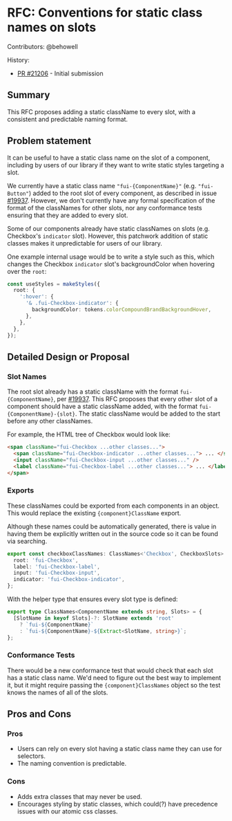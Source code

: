 # RFC: Conventions for static class names on slots

Contributors: @behowell

History:

- [PR #21206](https://github.com/microsoft/fluentui/pull/21206) - Initial submission

## Summary

This RFC proposes adding a static className to every slot, with a consistent and predictable naming format.

## Problem statement

It can be useful to have a static class name on the slot of a component, including by users of our library if they want to write static styles targeting a slot.

We currently have a static class name `"fui-{ComponentName}"` (e.g. `"fui-Button"`) added to the root slot of every component, as described in issue [#19937](https://github.com/microsoft/fluentui/issues/19937). However, we don't currently have any formal specification of the format of the classNames for other slots, nor any conformance tests ensuring that they are added to every slot.

Some of our components already have static classNames on slots (e.g. Checkbox's `indicator` slot). However, this patchwork addition of static classes makes it unpredictable for users of our library.

One example internal usage would be to write a style such as this, which changes the Checkbox `indicator` slot's backgroundColor when hovering over the `root`:

```ts
const useStyles = makeStyles({
  root: {
    ':hover': {
      '& .fui-Checkbox-indicator': {
        backgroundColor: tokens.colorCompoundBrandBackgroundHover,
      },
    },
  },
});
```

## Detailed Design or Proposal

### Slot Names

The root slot already has a static className with the format `fui-{ComponentName}`, per [#19937](https://github.com/microsoft/fluentui/issues/19937). This RFC proposes that every other slot of a component should have a static className added, with the format `fui-{ComponentName}-{slot}`. The static className would be added to the start before any other classNames.

For example, the HTML tree of Checkbox would look like:

```html
<span className="fui-Checkbox ...other classes...">
  <span className="fui-Checkbox-indicator ...other classes..."> ... </span>
  <input className="fui-Checkbox-input ...other classes..." />
  <label className="fui-Checkbox-label ...other classes..."> ... </label>
</span>
```

### Exports

These classNames could be exported from each components in an object. This would replace the existing `{component}ClassName` export.

Although these names could be automatically generated, there is value in having them be explicitly written out in the source code so it can be found via searching.

```ts
export const checkboxClassNames: ClassNames<'Checkbox', CheckboxSlots> = {
  root: 'fui-Checkbox',
  label: 'fui-Checkbox-label',
  input: 'fui-Checkbox-input',
  indicator: 'fui-Checkbox-indicator',
};
```

With the helper type that ensures every slot type is defined:

```ts
export type ClassNames<ComponentName extends string, Slots> = {
  [SlotName in keyof Slots]-?: SlotName extends 'root'
    ? `fui-${ComponentName}`
    : `fui-${ComponentName}-${Extract<SlotName, string>}`;
};
```

### Conformance Tests

There would be a new conformance test that would check that each slot has a static class name. We'd need to figure out the best way to implement it, but it might require passing the `{component}ClassNames` object so the test knows the names of all of the slots.

## Pros and Cons

### Pros

- Users can rely on every slot having a static class name they can use for selectors.
- The naming convention is predictable.

### Cons

- Adds extra classes that may never be used.
- Encourages styling by static classes, which could(?) have precedence issues with our atomic css classes.

